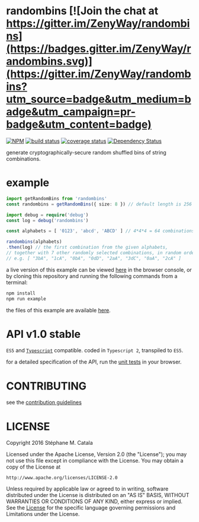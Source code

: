 # randombins [![Join the chat at https://gitter.im/ZenyWay/randombins](https://badges.gitter.im/ZenyWay/randombins.svg)](https://gitter.im/ZenyWay/randombins?utm_source=badge&utm_medium=badge&utm_campaign=pr-badge&utm_content=badge)
[![NPM](https://nodei.co/npm/randombins.png?compact=true)](https://nodei.co/npm/randombins/)
[![build status](https://travis-ci.org/ZenyWay/randombins.svg?branch=master)](https://travis-ci.org/ZenyWay/randombins)
[![coverage status](https://coveralls.io/repos/github/ZenyWay/randombins/badge.svg?branch=master)](https://coveralls.io/github/ZenyWay/randombins)
[![Dependency Status](https://gemnasium.com/badges/github.com/ZenyWay/randombins.svg)](https://gemnasium.com/github.com/ZenyWay/randombins)

generate cryptographically-secure random shuffled bins of string combinations.

# <a name="example"></a> example
```ts
import getRandomBins from 'randombins'
const randombins = getRandomBins({ size: 8 }) // default length is 256 bins

import debug = require('debug')
const log = debug('randombins')

const alphabets = [ '0123', 'abcd', 'ABCD' ] // 4*4*4 = 64 combinations

randombins(alphabets)
.then(log) // the first combination from the given alphabets,
// together with 7 other randomly selected combinations, in random order
// e.g. [ "3bA", "1cA", "0bA", "0dD", "2aA", "3dC", "0aA", "2cA" ]
```

a live version of this example can be viewed [here](https://cdn.rawgit.com/ZenyWay/randombins/v1.0.0/spec/example/index.html)
in the browser console,
or by cloning this repository and running the following commands from a terminal:
```bash
npm install
npm run example
```
the files of this example are available [here](./spec/example).

# <a name="api"></a> API v1.0 stable
`ES5` and [`Typescript`](http://www.typescriptlang.org/) compatible.
coded in `Typescript 2`, transpiled to `ES5`.

for a detailed specification of the API,
run the [unit tests](https://cdn.rawgit.com/ZenyWay/randombins/v1.0.0/spec/web/index.html)
in your browser.

# <a name="contributing"></a> CONTRIBUTING
see the [contribution guidelines](./CONTRIBUTING.md)

# <a name="license"></a> LICENSE
Copyright 2016 Stéphane M. Catala

Licensed under the Apache License, Version 2.0 (the "License");
you may not use this file except in compliance with the License.
You may obtain a copy of the License at

    http://www.apache.org/licenses/LICENSE-2.0

Unless required by applicable law or agreed to in writing, software
distributed under the License is distributed on an "AS IS" BASIS,
WITHOUT WARRANTIES OR CONDITIONS OF ANY KIND, either express or implied.
See the [License](./LICENSE) for the specific language governing permissions and
Limitations under the License.
